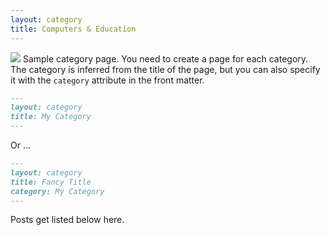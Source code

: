 ```yaml
---
layout: category
title: Computers & Education
---
```



![](http://bunkiechamber.net/sites/default/files/Education.jpg)
Sample category page. You need to create a page for each category.
The category is inferred from the title of the page, but you can also
specify it with the `category` attribute in the front matter.



```md
---
layout: category
title: My Category
---
```

Or ...

```md
---
layout: category
title: Fancy Title
category: My Category
---
```

Posts get listed below here.